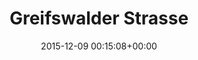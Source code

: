 ---
title:		"Greifswalder Strasse"
type:		"photos"
mediatype:		"upload"
location:		"Berlin, Germany"
date:		"2015-12-09 00:15:08+00:00"
album:		"city"
filename:		"greifswalder-tunnel.md"
series:		"greifswalder"
cl_public_id:		"city/greifswalder-tunnel"
cl_version:		1497000301
format:		"tiff"
bytes:		4282588
width:		2158
height:		1440
colours:
- "#242424"
- "#808080"
- "#CECDCD"
- "#D3D3D2"
exposure_mode:		"Auto"
program:		"Aperture-priority AE"
aperture:		"2.8"
focal_length:		"24.0 mm"
iso:		"3200"
shutter_speed:		"1/50"
metering:		"Center-weighted average"
flash:		"Off, Did not fire"
white_balance:		"Custom"
colour_temp:		"3100"
has_crop:		"false"
orientation:		"Horizontal (normal)"
camera_model:		"NIKON D800"
lens_info:		"24-70mm f/2.8"
artist: "Matt Finucane"
x_resolution:		"300"
y_resolution:		"300"
---